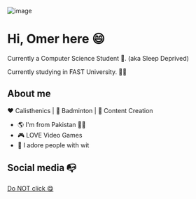 ![image](https://github.com/user-attachments/assets/611f51e9-a2f3-4ca9-b6ea-4b29cb5a37d4)


# Hi, Omer here :smile:

Currently a Computer Science Student :robot:. (aka Sleep Deprived)

Currently studying in FAST University. :man_technologist:

## About me 

:heart: Calisthenics | :black_heart: Badminton | :blue_heart: Content Creation

- :earth_americas: I'm from Pakistan 👨‍🚀
- :video_game: LOVE Video Games
- :black_flag: I adore people with wit


## Social media :mailbox_with_no_mail:

[Do NOT click 😋](https://www.instagram.com/that_cheeky_nobody?igsh=c25hbXRwZzJzcmhs)
